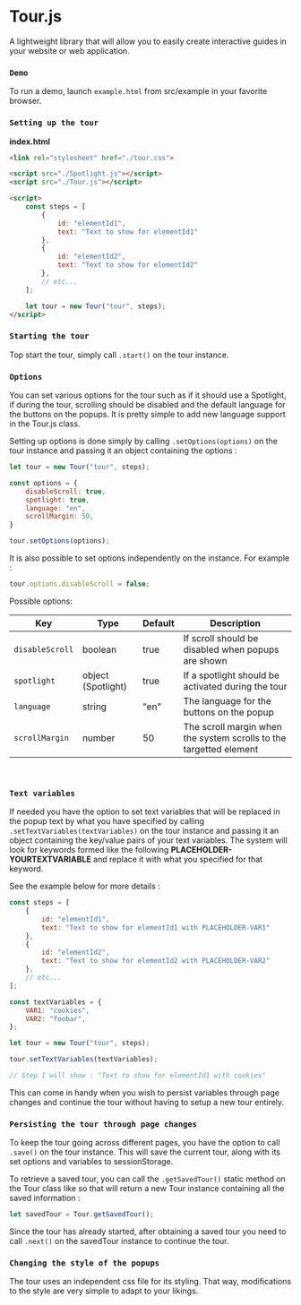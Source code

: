 # Tour.js

A lightweight library that will allow you to easily create interactive guides in your website or web application.

### `Demo`

To run a demo, launch `example.html` from src/example in your favorite browser.

### `Setting up the tour`

**index.html**
```html
<link rel="stylesheet" href="./tour.css">

<script src="./Spotlight.js"></script>
<script src="./Tour.js"></script>

<script>
    const steps = [
        {
            id: "elementId1",
            text: "Text to show for elementId1"
        },
        {
            id: "elementId2",
            text: "Text to show for elementId2"
        },
        // etc...
    ];

    let tour = new Tour("tour", steps);
</script>
```

### `Starting the tour`

Top start the tour, simply call `.start()` on the tour instance.

### `Options`

You can set various options for the tour such as if it should use a Spotlight, if during the tour, scrolling should be disabled and the default language for the buttons on the popups. It is pretty simple to add new language support in the Tour.js class.

Setting up options is done simply by calling `.setOptions(options)` on the tour instance and passing it an object containing the options :
```javascript
let tour = new Tour("tour", steps);

const options = {
    disableScroll: true,
    spotlight: true,
    language: "en",
    scrollMargin: 50,
}

tour.setOptions(options);
```

It is also possible to set options independently on the instance. For example : 
```javascript
tour.options.disableScroll = false;
```

Possible options:

Key | Type | Default | Description
----|------|---------|------------
`disableScroll` | boolean | true | If scroll should be disabled when popups are shown
`spotlight` | object (Spotlight) | true | If a spotlight should be activated during the tour
`language` | string | "en" | The language for the buttons on the popup
`scrollMargin` | number | 50 | The scroll margin when the system scrolls to the targetted element

<br/>

### `Text variables`

If needed you have the option to set text variables that will be replaced in the popup text by what you have specified by calling `.setTextVariables(textVariables)` on the tour instance and passing it an object containing the key/value pairs of your text variables. The system will look for keywords formed like the following **PLACEHOLDER-YOURTEXTVARIABLE** and replace it with what you specified for that keyword.

See the example below for more details :
```javascript
const steps = [
    {
        id: "elementId1",
        text: "Text to show for elementId1 with PLACEHOLDER-VAR1"
    },
    {
        id: "elementId2",
        text: "Text to show for elementId2 with PLACEHOLDER-VAR2"
    },
    // etc...
];

const textVariables = {
    VAR1: "cookies",
    VAR2: "foobar",
};

let tour = new Tour("tour", steps);

tour.setTextVariables(textVariables);

// Step 1 will show : "Text to show for elementId1 with cookies"
```

This can come in handy when you wish to persist variables through page changes and continue the tour without having to setup a new tour entirely.

### `Persisting the tour through page changes`

To keep the tour going across different pages, you have the option to call `.save()` on the tour instance. This will save the current tour, along with its set options and variables to sessionStorage.

To retrieve a saved tour, you can call the `.getSavedTour()` static method on the Tour class like so that will return a new Tour instance containing all the saved information :
```javascript
let savedTour = Tour.getSavedTour();
```

Since the tour has already started, after obtaining a saved tour you need to call `.next()` on the savedTour instance to continue the tour.

### `Changing the style of the popups`

The tour uses an independent css file for its styling. That way, modifications to the style are very simple to adapt to your likings.